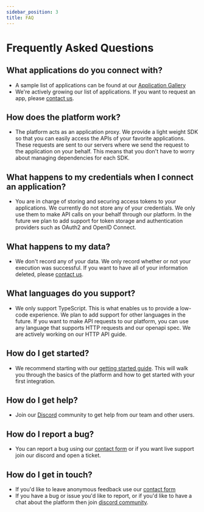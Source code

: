```yaml
---
sidebar_position: 3
title: FAQ
---
```


# Frequently Asked Questions

## What applications do you connect with?

- A sample list of applications can be found at our [Application Gallery](https://worksheets.dev/applications)
- We're actively growing our list of applications. If you want to request an app, please [contact us](/contact-us).

## How does the platform work?

- The platform acts as an application proxy. We provide a light weight SDK so that you can easily access the APIs of your favorite applications. These requests are sent to our servers where we send the request to the application on your behalf. This means that you don't have to worry about managing dependencies for each SDK.

## What happens to my credentials when I connect an application?

- You are in charge of storing and securing access tokens to your applications. We currently do not store any of your credentials. We only use them to make API calls on your behalf through our platform. In the future we plan to add support for token storage and authentication providers such as OAuth2 and OpenID Connect.

## What happens to my data?

- We don't record any of your data. We only record whether or not your execution was successful. If you want to have all of your information deleted, please [contact us](/contact-us).

## What languages do you support?

- We only support TypeScript. This is what enables us to provide a low-code experience. We plan to add support for other languages in the future. If you want to make API requests to our platform, you can use any language that supports HTTP requests and our openapi spec. We are actively working on our HTTP API guide.

## How do I get started?

- We recommend starting with our [getting started guide](/getting-started). This will walk you through the basics of the platform and how to get started with your first integration.

## How do I get help?

- Join our [Discord](https://discord.gg/ujEmEdjCaY) community to get help from our team and other users.

## How do I report a bug?

- You can report a bug using our [contact form](/contact-us#contact-form) or if you want live support join our discord and open a ticket.

## How do I get in touch?

- If you'd like to leave anonymous feedback use our [contact form](contact-us#contact-form)
- If you have a bug or issue you'd like to report, or if you'd like to have a chat about the platform then join [discord community](https://discord.gg/ujEmEdjCaY).

